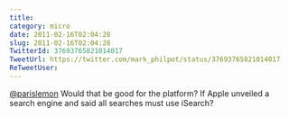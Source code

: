 ```yaml
---
title: 
category: micro
date: 2011-02-16T02:04:28
slug: 2011-02-16T02:04:28
TwitterId: 37693765821014017
TweetUrl: https://twitter.com/mark_philpot/status/37693765821014017
ReTweetUser: 
---
```


[@parislemon](https://twitter.com/parislemon) Would that be good for the platform?  If Apple unveiled a search engine and said all searches must use iSearch?
